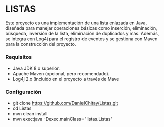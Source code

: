 # LISTAS #

Este proyecto es una implementación de una lista enlazada en Java, diseñada para manejar operaciones básicas como inserción, eliminación, búsqueda, inversión de la lista, eliminación de duplicados y más. Además, se integra con Log4j para el registro de eventos y se gestiona con Maven para la construcción del proyecto.

### Requisitos

* Java JDK 8 o superior.
* Apache Maven (opcional, pero recomendado).
* Log4j 2.x (incluido en el proyecto a través de Mave

### Configuración

* git clone https://github.com/DanielChitay/Listas.git
* cd Listas
* mvn clean install
* mvn exec:java -Dexec.mainClass="listas.Listas"


